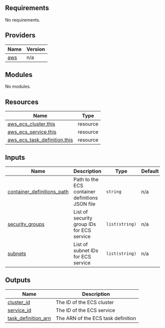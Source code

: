 <!-- BEGIN_TF_DOCS -->
## Requirements

No requirements.

## Providers

| Name | Version |
|------|---------|
| <a name="provider_aws"></a> [aws](#provider\_aws) | n/a |

## Modules

No modules.

## Resources

| Name | Type |
|------|------|
| [aws_ecs_cluster.this](https://registry.terraform.io/providers/hashicorp/aws/latest/docs/resources/ecs_cluster) | resource |
| [aws_ecs_service.this](https://registry.terraform.io/providers/hashicorp/aws/latest/docs/resources/ecs_service) | resource |
| [aws_ecs_task_definition.this](https://registry.terraform.io/providers/hashicorp/aws/latest/docs/resources/ecs_task_definition) | resource |

## Inputs

| Name | Description | Type | Default | Required |
|------|-------------|------|---------|:--------:|
| <a name="input_container_definitions_path"></a> [container\_definitions\_path](#input\_container\_definitions\_path) | Path to the ECS container definitions JSON file | `string` | n/a | yes |
| <a name="input_security_groups"></a> [security\_groups](#input\_security\_groups) | List of security group IDs for ECS service | `list(string)` | n/a | yes |
| <a name="input_subnets"></a> [subnets](#input\_subnets) | List of subnet IDs for ECS service | `list(string)` | n/a | yes |

## Outputs

| Name | Description |
|------|-------------|
| <a name="output_cluster_id"></a> [cluster\_id](#output\_cluster\_id) | The ID of the ECS cluster |
| <a name="output_service_id"></a> [service\_id](#output\_service\_id) | The ID of the ECS service |
| <a name="output_task_definition_arn"></a> [task\_definition\_arn](#output\_task\_definition\_arn) | The ARN of the ECS task definition |
<!-- END_TF_DOCS -->